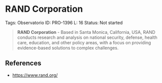 # RAND Corporation

Tags: Observatorio
ID: PRO-1396
L: 16
Status: Not started

> **RAND Corporation** - Based in Santa Monica, California, USA, RAND conducts research and analysis on national security, defense, health care, education, and other policy areas, with a focus on providing evidence-based solutions to complex challenges.
> 

## References

- https://www.rand.org/